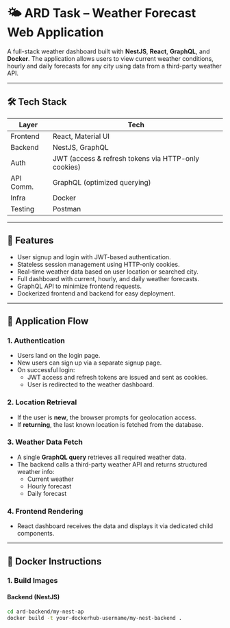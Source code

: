 # 🌤️ ARD Task – Weather Forecast Web Application

A full-stack weather dashboard built with **NestJS**, **React**, **GraphQL**, and **Docker**. The application allows users to view current weather conditions, hourly and daily forecasts for any city using data from a third-party weather API.

---

## 🛠️ Tech Stack

| Layer     | Tech                  |
|-----------|-----------------------|
| Frontend  | React, Material UI    |
| Backend   | NestJS, GraphQL       |
| Auth      | JWT (access & refresh tokens via HTTP-only cookies) |
| API Comm. | GraphQL (optimized querying) |
| Infra     | Docker                |
| Testing   | Postman               |

---

## 🚀 Features

- User signup and login with JWT-based authentication.
- Stateless session management using HTTP-only cookies.
- Real-time weather data based on user location or searched city.
- Full dashboard with current, hourly, and daily weather forecasts.
- GraphQL API to minimize frontend requests.
- Dockerized frontend and backend for easy deployment.

---

## 🔁 Application Flow

### 1. **Authentication**
- Users land on the login page.
- New users can sign up via a separate signup page.
- On successful login:
  - JWT access and refresh tokens are issued and sent as cookies.
  - User is redirected to the weather dashboard.

### 2. **Location Retrieval**
- If the user is **new**, the browser prompts for geolocation access.
- If **returning**, the last known location is fetched from the database.

### 3. **Weather Data Fetch**
- A single **GraphQL query** retrieves all required weather data.
- The backend calls a third-party weather API and returns structured weather info:
  - Current weather
  - Hourly forecast
  - Daily forecast

### 4. **Frontend Rendering**
- React dashboard receives the data and displays it via dedicated child components.

---

## 🐳 Docker Instructions

### 1. **Build Images**

#### Backend (NestJS)

```bash
cd ard-backend/my-nest-ap
docker build -t your-dockerhub-username/my-nest-backend .
